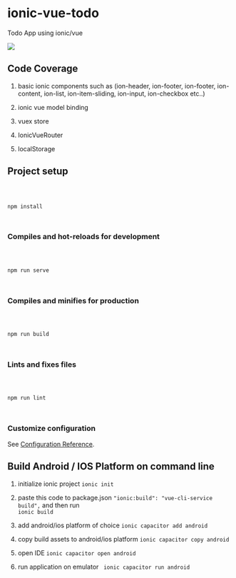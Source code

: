 
  

# ionic-vue-todo

  

Todo App using ionic/vue

<img  src="https://github.com/sgflores/ionic-vue-todo/blob/master/public/Capture3.PNG"  />

## Code Coverage

  

1. basic ionic components such as (ion-header, ion-footer, ion-footer, ion-content, ion-list, ion-item-sliding, ion-input, ion-checkbox etc..)

2. ionic vue model binding

3. vuex store

4. IonicVueRouter

5. localStorage

  

## Project setup

  

```

  

npm install

  

```

  

  

### Compiles and hot-reloads for development

  

```

  

npm run serve

  

```

  

  

### Compiles and minifies for production

  

```

  

npm run build

  

```

  

  

### Lints and fixes files

  

```

  

npm run lint

  

```

  

  

### Customize configuration

  

See [Configuration Reference](https://cli.vuejs.org/config/).

  

## Build Android / IOS Platform on command line

1. initialize ionic project
		`ionic init`

2.  paste this code to package.json   `"ionic:build": "vue-cli-service build",`  and then run  
		 `ionic build`

3. add android/ios platform of choice 
		`ionic capacitor add android`

4. copy build assets to android/ios platform
		 `ionic capacitor copy android`

5.  open IDE 
		`ionic capacitor open android	`
		
6.  run application on emulator
	` ionic capacitor run android`
